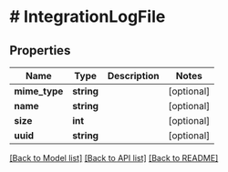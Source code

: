# # IntegrationLogFile

## Properties

Name | Type | Description | Notes
------------ | ------------- | ------------- | -------------
**mime_type** | **string** |  | [optional]
**name** | **string** |  | [optional]
**size** | **int** |  | [optional]
**uuid** | **string** |  | [optional]

[[Back to Model list]](../../README.md#models) [[Back to API list]](../../README.md#endpoints) [[Back to README]](../../README.md)
